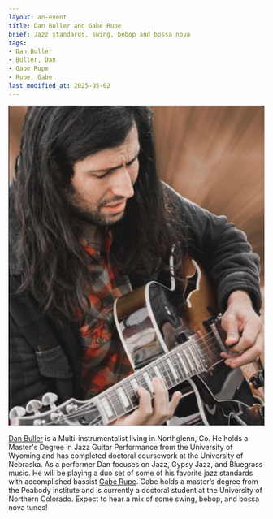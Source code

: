 ```yaml
---
layout: an-event
title: Dan Buller and Gabe Rupe
brief: Jazz standards, swing, bebop and bossa nova
tags:
- Dan Buller
- Buller, Dan
- Gabe Rupe
- Rupe, Gabe
last_modified_at: 2025-05-02
---
```

![Dan Buller](/pics/20241028-DanBuller.jpg)

[Dan Buller](https://danbullermusic.com/) is a Multi-instrumentalist living in Northglenn, Co. He holds a Master's Degree in Jazz Guitar Performance from the University of Wyoming and has completed doctoral coursework at the University of Nebraska. As a performer Dan focuses on Jazz, Gypsy Jazz, and Bluegrass music. He will be playing a duo set of some of his favorite jazz standards with accomplished bassist [Gabe Rupe](https://www.gaberupe.com/). Gabe holds a master’s degree from the Peabody institute and is currently a doctoral student at the University of Northern Colorado. Expect to hear a mix of some swing, bebop, and bossa nova tunes!
